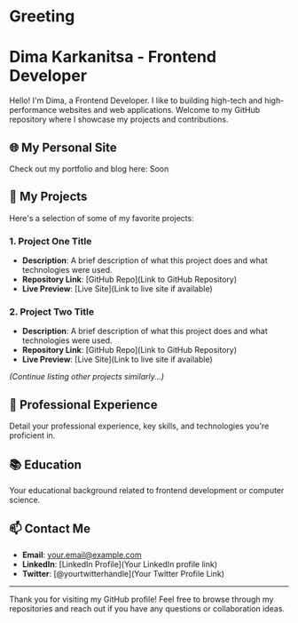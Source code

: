 # Greeting
# Dima Karkanitsa - Frontend Developer

Hello! I'm Dima, a Frontend Developer. I like to building high-tech and high-performance websites and web applications. Welcome to my GitHub repository where I showcase my projects and contributions.

## 🌐 My Personal Site

Check out my portfolio and blog here: Soon

## 🚀 My Projects

Here's a selection of some of my favorite projects:

### 1. Project One Title

- **Description**: A brief description of what this project does and what technologies were used.
- **Repository Link**: [GitHub Repo](Link to GitHub Repository)
- **Live Preview**: [Live Site](Link to live site if available)

### 2. Project Two Title

- **Description**: A brief description of what this project does and what technologies were used.
- **Repository Link**: [GitHub Repo](Link to GitHub Repository)
- **Live Preview**: [Live Site](Link to live site if available)

_(Continue listing other projects similarly...)_

## 💼 Professional Experience

Detail your professional experience, key skills, and technologies you're proficient in.

## 📚 Education

Your educational background related to frontend development or computer science.

## 📫 Contact Me

- **Email**: [your.email@example.com](mailto:your.email@example.com)
- **LinkedIn**: [LinkedIn Profile](Your LinkedIn profile link)
- **Twitter**: [@yourtwitterhandle](Your Twitter Profile Link)

---

Thank you for visiting my GitHub profile! Feel free to browse through my repositories and reach out if you have any questions or collaboration ideas.
